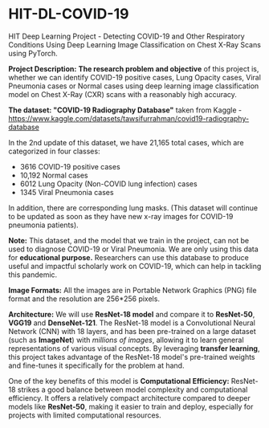 # HIT-DL-COVID-19
HIT Deep Learning Project - Detecting COVID-19 and Other Respiratory Conditions Using Deep Learning Image Classification on Chest X-Ray Scans
using PyTorch.

**Project Description:**
**The research problem and objective** of this project is, whether we can identify COVID-19 positive cases, Lung Opacity cases, Viral Pneumonia cases or Normal cases using deep learning image classification model on Chest X-Ray (CXR) scans with a reasonably high accuracy.

**The dataset: "COVID-19 Radiography Database"** taken from Kaggle - https://www.kaggle.com/datasets/tawsifurrahman/covid19-radiography-database

In the 2nd update of this dataset, we have 21,165 total cases, which are categorized in four classes:
 - 3616 COVID-19 positive cases
 - 10,192 Normal cases
 - 6012 Lung Opacity (Non-COVID lung infection) cases
 - 1345 Viral Pneumonia cases

In addition, there are corresponding lung masks.
(This dataset will continue to be updated as soon as they have new x-ray images for COVID-19 pneumonia patients).

**Note:** This dataset, and the model that we train in the project, can not be used to diagnose COVID-19 or Viral Pneumonia. We are only using this data for **educational purpose.**
Researchers can use this database to produce useful and impactful scholarly work on COVID-19, which can help in tackling this pandemic.

**Image Formats:**
All the images are in Portable Network Graphics (PNG) file format and the resolution are 256*256 pixels.

**Architecture:** We will use **ResNet-18 model** and compare it to **ResNet-50**, **VGG19** and **DenseNet-121**. The ResNet-18 model is a Convolutional Neural Network (CNN) with 18 layers, and has been pre-trained on a large dataset (such as **ImageNet**) with *millions of images*, allowing it to learn general representations of various visual concepts. By leveraging **transfer learning**, this project takes advantage of the ResNet-18 model's pre-trained weights and fine-tunes it specifically for the problem at hand.

One of the key benefits of this model is **Computational Efficiency:** ResNet-18 strikes a good balance between model complexity and computational efficiency. It offers a relatively compact architecture compared to deeper models like **ResNet-50**, making it easier to train and deploy, especially for projects with limited computational resources.
